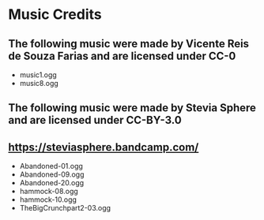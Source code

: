 # Music Credits

## The following music were made by Vicente Reis de Souza Farias and are licensed under CC-0
- music1.ogg
- music8.ogg

## The following music were made by Stevia Sphere and are licensed under CC-BY-3.0
## https://steviasphere.bandcamp.com/
- Abandoned-01.ogg
- Abandoned-09.ogg
- Abandoned-20.ogg
- hammock-08.ogg
- hammock-10.ogg
- TheBigCrunchpart2-03.ogg
